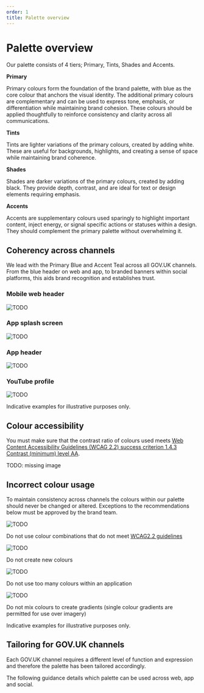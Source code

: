 ```yaml
---
order: 1
title: Palette overview
---
```


# Palette overview

Our palette consists of 4 tiers;
Primary, Tints, Shades and Accents.

<!-- Same problem as before: We should use headings but cannot use H2s here -->

**Primary**

Primary colours form the foundation of the brand palette, with blue as the core colour that anchors the visual identity. The additional primary colours are complementary and can be used to express tone, emphasis, or differentiation while maintaining brand cohesion. These colours should be applied thoughtfully to reinforce consistency and clarity across all communications.

**Tints**

Tints are lighter variations of the primary colours, created by adding white. These are useful for backgrounds, highlights, and creating a sense of space while maintaining brand coherence.

**Shades**

Shades are darker variations of the primary colours, created by adding black. They provide depth, contrast, and are ideal for text or design elements requiring emphasis.

**Accents**

Accents are supplementary colours used sparingly to highlight important content, inject energy, or signal specific actions or statuses within a design. They should complement the primary palette without overwhelming it.


## Coherency across channels

We lead with the Primary Blue and Accent Teal across all GOV.UK channels. From the blue header on web and app, to branded banners within social platforms, this aids brand recognition and establishes trust.

### Mobile web header

![TODO](./mobile-web-header.png)

### App splash screen

<!-- TODO: using file from different folder
           also, not sure if it should be ...-long.gif or ...-short.gif -->
![TODO](./../../3-logo-system/3-4-app/splash-screen-long.gif)

### App header

![TODO](./app-header.png)

### YouTube profile

![TODO](./youtube-profile.png)

Indicative examples for illustrative purposes only.


## Colour accessibility

You must make sure that the contrast ratio of colours used meets [Web Content Accessibility Guidelines (WCAG 2.2) success criterion 1.4.3 Contrast (minimum) level AA](https://www.w3.org/TR/WCAG22/#contrast-minimum).

TODO: missing image


## Incorrect colour usage

To maintain consistency across channels the colours within our palette should never be changed or altered. Exceptions to the recommendations below must be approved by the brand team.

![TODO](./incorrect-colour-combos.png)

Do not use colour combinations that do not meet [WCAG2.2 guidelines](https://www.w3.org/TR/WCAG22/#contrast-minimum)

![TODO](./incorrect-new-colours.png)

Do not create new colours

![TODO](./incorrect-too-many-colours.png)

Do not use too many colours within an application

![TODO](./incorrect-gradients.png)

Do not mix colours to create gradients (single colour gradients are permitted for use over imagery)

Indicative examples for illustrative purposes only.


## Tailoring for GOV.UK channels

Each GOV.UK channel requires a different level of function and expression and therefore the palette has been tailored accordingly.

The following guidance details which palette can be used across web, app and social.

